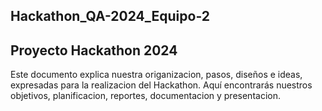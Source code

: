 ## Hackathon_QA-2024_Equipo-2
## Proyecto Hackathon 2024

Este documento explica nuestra origanizacion, pasos, diseños e ideas, expresadas para la realizacion del Hackathon.
Aquí encontrarás nuestros objetivos, planificacion, reportes, documentacion y presentacion.


